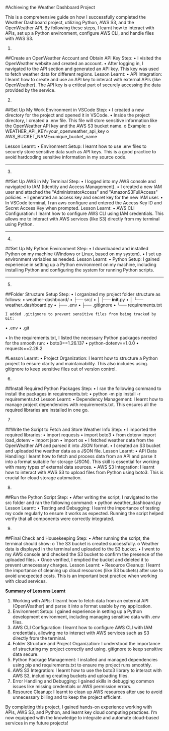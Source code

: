 
#Achieving the Weather Dashboard Project

This is a comprehensive guide on how I successfully completed the Weather Dashboard project, utilizing Python, AWS S3, and the OpenWeather API. By following these steps, I learnt how to interact with APIs, set up a Python environment, configure AWS CLI, and handle files with AWS S3.


1.
##Create an OpenWeather Account and Obtain API Key
Step:
•	I visited the OpenWeather website and created an account.
•	After logging in, I navigated to the API section and generated an API key. This key was used to fetch weather data for different regions.
Lesson Learnt:
•	API Integration: I learnt how to create and use an API key to interact with external APIs (like OpenWeather). The API key is a critical part of securely accessing the data provided by the service.



2.
##Set Up My Work Environment in VSCode
Step:
•	I created a new directory for the project and opened it in VSCode.
•	Inside the project directory, I created a .env file. This file will store sensitive information like the OpenWeather API key and the AWS S3 bucket name. 
o	Example: 
o	WEATHER_API_KEY=your_openweather_api_key
o	AWS_BUCKET_NAME=unique_bucket_name


Lesson Learnt:
•	Environment Setup: I learnt how to use .env files to securely store sensitive data such as API keys. This is a good practice to avoid hardcoding sensitive information in my source code.
________________________________________


3. 
##Set Up AWS in My Terminal
Step:
•	I logged into my AWS console and navigated to IAM (Identity and Access Management).
•	I created a new IAM user and attached the "AdministratorAccess" and "AmazonS3FullAccess" policies.
•	I generated an access key and secret key for the new IAM user.
•	In VSCode terminal, I ran aws configure and entered the Access Key ID and Secret Access Key when prompted.
Lesson Learnt:
•	AWS CLI Configuration: I learnt how to configure AWS CLI using IAM credentials. This allows me to interact with AWS services (like S3) directly from my terminal using Python.
________________________________________

4.
 ##Set Up My Python Environment
Step:
•	I downloaded and installed Python on my machine (Windows or Linux, based on my system).
•	I set up environment variables as needed.
Lesson Learnt:
•	Python Setup: I gained experience in setting up a Python environment on my machine, including installing Python and configuring the system for running Python scripts.

________________________________________


5. 

##Folder Structure Setup
Step:
•	I organized my project folder structure as follows:
•	weather-dashboard/
•	├── src/
•	│   ├── __init__.py
•	│   └── weather_dashboard.py
•	├── .env
•	├── .gitignore
•	└── requirements.txt

	I added .gitignore to prevent sensitive files from being tracked by Git:
•	.env
•	.git

•	In the requirements.txt, I listed the necessary Python packages needed for the smooth run:
•	boto3==1.26.137
•	python-dotenv==1.0.0
•	requests==2.28.2



#Lesson Learnt:
•	Project Organization: I learnt how to structure a Python project to ensure clarity and maintainability. This also includes using. gitignore to keep sensitive files out of version control.



6. 
##Install Required Python Packages
Step:
•	I ran the following command to install the packages in requirements.txt: 
•	python -m pip install -r requirements.txt
Lesson Learnt:
•	Dependency Management: I learnt how to manage project dependencies with requirements.txt. This ensures all the required libraries are installed in one go.


7. 
##Write the Script to Fetch and Store Weather Info
Step:
•	I imported the required libraries:
•	import requests
•	import boto3
•	from dotenv import load_dotenv
•	import json
•	import os
•	I fetched weather data from the OpenWeather API and parsed it into JSON format.
•	I created an S3 bucket and uploaded the weather data as a JSON file.
Lesson Learnt:
•	API Data Handling: I learnt how to fetch and process data from an API and parse it into a format suitable for storage (JSON). This skill is essential for working with many types of external data sources.
•	AWS S3 Integration: I learnt how to interact with AWS S3 to upload files from Python using boto3. This is crucial for cloud storage automation.





8. 

##Run the Python Script
Step:
•	After writing the script, I navigated to the src folder and ran the following command: 
•	python weather_dashboard.py
Lesson Learnt:
•	Testing and Debugging: I learnt the importance of testing my code regularly to ensure it works as expected. Running the script helped verify that all components were correctly integrated.






9. 

##Final Check and Housekeeping
Step:
•	After running the script, the terminal should show: 
o	The S3 bucket is created successfully.
o	Weather data is displayed in the terminal and uploaded to the S3 bucket.
•	I went to my AWS console and checked the S3 bucket to confirm the presence of the uploaded files.
•	Once verified, I emptied the bucket and deleted it to prevent unnecessary charges.
Lesson Learnt:
•	Resource Cleanup: I learnt the importance of cleaning up cloud resources (like S3 buckets) after use to avoid unexpected costs. This is an important best practice when working with cloud services.





**Summary of Lessons Learnt**
1.	Working with APIs: I learnt how to fetch data from an external API (OpenWeather) and parse it into a format usable by my application.
2.	Environment Setup: I gained experience in setting up a Python development environment, including managing sensitive data with .env files.
3.	AWS CLI Configuration: I learnt how to configure AWS CLI with IAM credentials, allowing me to interact with AWS services such as S3 directly from the terminal.
4.	Folder Structure and Project Organization: I understood the importance of structuring my project correctly and using. gitignore to keep sensitive data secure.
5.	Python Package Management: I installed and managed dependencies using pip and requirements.txt to ensure my project runs smoothly.
6.	AWS S3 Integration: I learnt how to use the boto3 library to interact with AWS S3, including creating buckets and uploading files.
7.	Error Handling and Debugging: I gained skills in debugging common issues like missing credentials or AWS permission errors.
8.	Resource Cleanup: I learnt to clean up AWS resources after use to avoid unnecessary billing and to keep the project efficient.



By completing this project, I gained hands-on experience working with APIs, AWS S3, and Python, and learnt key cloud computing practices. I’m now equipped with the knowledge to integrate and automate cloud-based services in my future projects!
